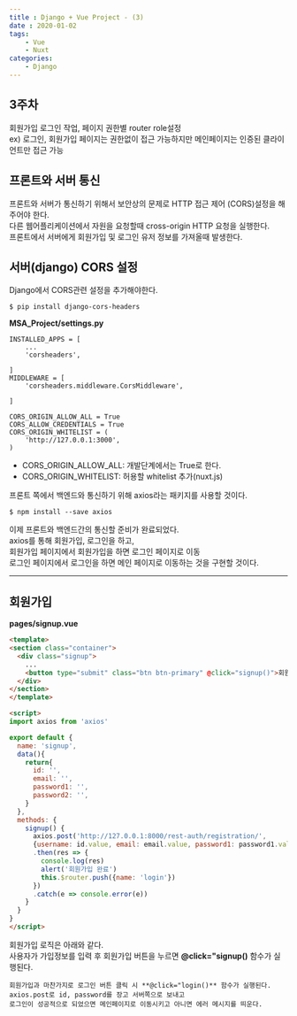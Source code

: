 ```yaml
---
title : Django + Vue Project - (3)
date : 2020-01-02
tags:
    - Vue
    - Nuxt
categories:
    - Django
---
```


## 3주차
회원가입 로그인 작업, 페이지 권한별 router role설정  
ex) 로그인, 회원가입 페이지는 권한없이 접근 가능하지만 메인페이지는 인증된 클라이언트만 접근 가능


## 프론트와 서버 통신
프론트와 서버가 통신하기 위해서 보안상의 문제로 HTTP 접근 제어 (CORS)설정을 해주어야 한다.  
다른 웹어플리케이션에서 자원을 요청할때 cross-origin HTTP 요청을 실행한다.  
프론트에서 서버에게 회원가입 및 로그인 유저 정보를 가져올때 발생한다.  

## 서버(django) CORS 설정
Django에서 CORS관련 설정을 추가해야한다.  
```shell
$ pip install django-cors-headers
```  

**MSA_Project/settings.py**
```
INSTALLED_APPS = [
    ...
    'corsheaders',

] 
MIDDLEWARE = [
    'corsheaders.middleware.CorsMiddleware',

]

CORS_ORIGIN_ALLOW_ALL = True
CORS_ALLOW_CREDENTIALS = True
CORS_ORIGIN_WHITELIST = (
    'http://127.0.0.1:3000',
)
```  
- CORS_ORIGIN_ALLOW_ALL: 개발단계에서는 True로 한다.  
- CORS_ORIGIN_WHITELIST: 허용할 whitelist 추가(nuxt.js)  


프론트 쪽에서 백엔드와 통신하기 위해 axios라는 패키지를 사용할 것이다.  
```shell
$ npm install --save axios
```  

이제 프론트와 백엔드간의 통신할 준비가 완료되었다.  
axios를 통해 회원가입, 로그인을 하고,  
회원가입 페이지에서 회원가입을 하면 로그인 페이지로 이동  
로그인 페이지에서 로그인을 하면 메인 페이지로 이동하는 것을 구현할 것이다.  
***  

## 회원가입
**pages/signup.vue**  

```html
<template>
<section class="container">
  <div class="signup">
    ...
    <button type="submit" class="btn btn-primary" @click="signup()">회원가입</button>
  </div>
</section>
</template>

<script>
import axios from 'axios'

export default {
  name: 'signup',
  data(){
    return{
      id: '',
      email: '',
      password1: '',
      password2: '',
    }
  },
  methods: {
    signup() {
      axios.post('http://127.0.0.1:8000/rest-auth/registration/', 
      {username: id.value, email: email.value, password1: password1.value, password2:password2.value})
      .then(res => {
        console.log(res)
        alert('회원가입 완료')
        this.$router.push({name: 'login'})
      })
      .catch(e => console.error(e))
    }
  }
}
</script>
```    
회원가입 로직은 아래와 같다.  
사용자가 가입정보를 입력 후 회원가입 버튼을 누르면 **@click="signup()** 함수가 실행된다.  
<script>태크 안에 methods 부분에 signup() 함수가 구현되어 있는데  
axios.post를 통해 입력받은 회원 정보를 장고 서버쪽으로 날려준다.  
장고 서버쪽에서 오는 응답은 console.log(res)로 확인 가능하다.  
회원가입이 되었으면 회원가입이 되었다는 알림을 띄우고 로그인 페이지로 이동시킨다.  
회원가입 실패 시 에러 로그를 띄운다.  

<br>  
## 로그인  
**pages/login.vue**  

```html
<template>
<section class="container">
  <div class="login">
    ...
    <button type="submit" class="btn btn-primary" @click="login()">로그인</button>
    <p>계정이 없으신가요? <nuxt-link to="/signup">회원가입하러 가기</nuxt-link></p>
  </div>
</section>
</template>

<script>
import axios from 'axios'

export default {
  name: 'login',
  data(){
    return{
      token: ''
    }
  },
  methods: {
    login() {
      axios.post('http://127.0.0.1:8000/rest-auth/login/', {username: id.value, password: password.value})
      .then(res=>{
        console.log(res)        
        this.$router.push({ name: 'index'})
        })
    .catch(e => {
      console.error(e)
      alert('존재하지 않는 ID이거나 ID, password를 잘못 입력하셨습니다.')
      })
    }
  }
}
</script>
```  
회원가입과 마찬가지로 로그인 버튼 클릭 시 **@click="login()** 함수가 실행된다.    
axios.post로 id, password를 장고 서버쪽으로 보내고  
로그인이 성공적으로 되었으면 메인페이지로 이동시키고 아니면 에러 메시지를 띄운다.  

